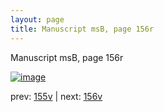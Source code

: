 ```yaml
---
layout: page
title: Manuscript msB, page 156r
---
```


Manuscript msB, page 156r

[![image](http://www.homermultitext.org/iipsrv?OBJ=IIP,1.0&FIF=/project/homer/pyramidal/deepzoom/hmt/vbbifolio/v1/vb_155v_156r.tif&WID=100&CVT=JPEG)](http://www.homermultitext.org/ict2/?urn=urn:cite2:hmt:vbbifolio.v1:vb_155v_156r)

prev:  [155v](../155v) | next:  [156v](../156v)

